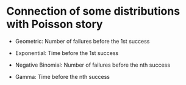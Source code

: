 # Connection of some distributions with Poisson story

- Geometric: Number of failures before the 1st success

- Exponential: Time before the 1st success

- Negative Binomial: Number of failures before the nth success

- Gamma: Time before the nth success
